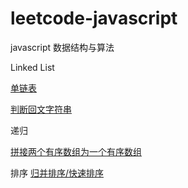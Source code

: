 # leetcode-javascript
javascript 数据结构与算法


Linked List

[单链表](https://github.com/guoxi123/leetcode-javascript/blob/master/LinkedList/linkList.js)

[判断回文字符串](https://github.com/guotracy/leetcode-javascript/blob/master/LinkedList/palindrome-LinkedList/README.md)

递归

[拼接两个有序数组为一个有序数组](https://github.com/guoxi123/leetcode-javascript/blob/master/recursion/mergeOrderedArray.js)

排序
[归并排序/快速排序](https://github.com/guoxi123/leetcode-javascript/blob/master/sort/sort.js)
